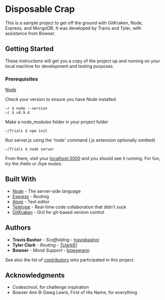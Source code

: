 # Disposable Crap

This is a sample project to get off the ground with GitKraken, Node, Express, and MongoDB. It was developed by Travis and Tyler, with assistance from Bowser.

## Getting Started

These instructions will get you a copy of the project up and running on your local machine for development and testing purposes.

### Prerequisites
[Node](https://nodejs.org/en/)

Check your version to ensure you have Node installed.

```
~/ $ node --version
~/ $ v8.9.4
```

Make a node_modules folder in your project folder

```
~/Trials $ npm init
```

Run server.js using the 'node' command (.js extension optionally omitted)

```
~/Trials $ node server
```

From there, visit your [localhost:3000](http://localhost:3000) and you should see it running.
For fun, try the /hello or /bye routes.

## Built With

* [Node](https://nodejs.org/en/) - The server-side language
* [Express](https://github.com/expressjs/express) - Routing
* [Atom](https://atom.io/) - Text editor
* [Teletype](https://teletype.atom.io/) - Real-time code collaboration that didn't suck
* [GitKraken](https://www.gitkraken.com/) - GUI for git-based version control

## Authors

* **Travis Bashor** - *Scaffolding* - [travisbashor](https://github.com/travisbashor)
* **Tyler Clark** - *Routing* - [Tclark61](https://github.com/Tclark61)
* **Bowser** - *Moral Support* - [bowserann](https://github.com/bowserann)

See also the list of [contributors](https://github.com/travisbashor/Trials/contributors) who participated in this project.

## Acknowledgments

* Codeschool, for challenge inspiration
* Bowser Ann B-Dawg Lewis, First of His Name, for everything

